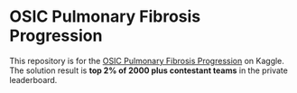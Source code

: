# OSIC Pulmonary Fibrosis Progression

This repository is for the [OSIC Pulmonary Fibrosis Progression](https://www.kaggle.com/c/osic-pulmonary-fibrosis-progression) on Kaggle. The solution result is **top 2% of 2000 plus contestant teams** in the private leaderboard.
